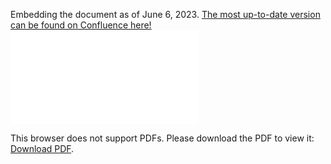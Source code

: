Embedding the document as of June 6, 2023. [The most up-to-date version can be found on Confluence here!](https://newsela.atlassian.net/wiki/spaces/FEF/pages/3565880146/Pictogram+Processing)
<object data="./RFC.pdf" type="application/pdf" width="700px" height="700px">
    <embed src="./RFC.pdf">
        <p>This browser does not support PDFs. Please download the PDF to view it: <a href="./RFC.pdf">Download PDF</a>.</p>
    </embed>
</object>

